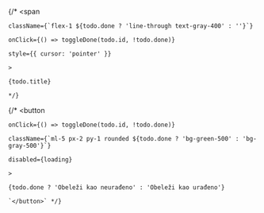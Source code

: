    {/* <span

    className={`flex-1 ${todo.done ? 'line-through text-gray-400' : ''}`}

    onClick={() => toggleDone(todo.id, !todo.done)}

    style={{ cursor: 'pointer' }}

    >

    {todo.title}

    */}



 {/* <button

    onClick={() => toggleDone(todo.id, !todo.done)}

    className={`ml-5 px-2 py-1 rounded ${todo.done ? 'bg-green-500' : 'bg-gray-500'}`}

    disabled={loading}

    >

    {todo.done ? 'Obeleži kao neurađeno' : 'Obeleži kao urađeno'}

    `</button>` */}
